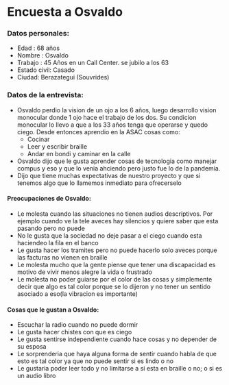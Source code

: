# Encuesta a Osvaldo

### Datos personales:

- Edad : 68 años
- Nombre : Osvaldo
- Trabajo : 45 Años en un Call Center. se jubilo a los 63
- Estado civil: Casado
- Ciudad: Berazategui (Souvrides)

### Datos de la entrevista:

- Osvaldo perdio la vision de un ojo a los 6 años, luego desarrollo vision monocular donde 1 ojo hace el trabajo de los dos. Su condicion monocular lo llevo a que a los 33 años tenga que operarse y quedo ciego. Desde entonces aprendio en la ASAC cosas como:
  - Cocinar
  - Leer y escribir braille
  - Andar en bondi y caminar en la calle
- Osvaldo dijo que le gusta aprender cosas de tecnologia como manejar compus y eso y que lo venia ahciendo pero justo fue lo de la pandemia. 
- Dijo que tiene muchas expectativas de nuestro proyecto y que si tenemos algo que lo llamemos inmediato para ofrecerselo 

#### Preocupaciones de Osvaldo:

- Le molesta cuando las situaciones no tienen audios descriptivos. Por ejemplo cuando ve la tele aveces hay silencios y quiere saber que esta pasando pero no puede
- No le gusta que la sociedad no deje pasar a el ciego cuando esta haciendeo la fila en el banco
- Le gusta hacer los tramites pero no puede hacerlo solo aveces porque las facturas no vienen en braille
- Le molesta mucho que la gente piense que tener una discapacidad es motivo de vivir menos alegre la vida o frustrado 
- Le molesta no poder guiarse por el color de las cosas y simplemente decir que algo es tal color porque se lo dijeron y no tener un sentido asociado a eso(la vibracion es importante)

#### Cosas que le gustan a Osvaldo:

- Escuchar la radio cuando no puede dormir
- Le gusta hacer chistes con que es ciego
- Le gusta sentirse independiente cuando hace cosas y no depender de su esposa
- Le sorprenderia que haya alguna forma de sentir cuando habla de que esto es tal color ya que no puede sentir si es lindo o no
- Le gustaria poder leer todo y no limitarse a si esta en braille o no; o si es un audio libro

